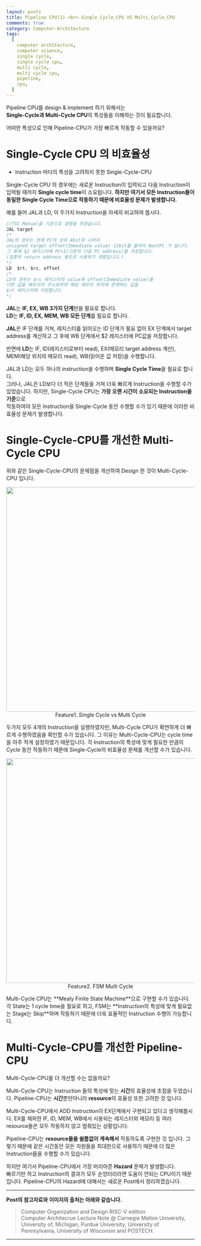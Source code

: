 ```yaml
---
layout: posts
title: Pipeline CPU(1) <br> Single_Cycle_CPU VS Multi_Cycle_CPU
comments: true
category: Computer-Architecture
tags:
  [
    computer architecture,
    computer science,
    single cycle,
    single cycle cpu,
    multi cycle,
    multi cycle cpu,
    pipeline,
    cpu,
  ]
---
```


Pipeline CPU를 design & implement 하기 위해서는  
**Single-Cycle과 Multi-Cycle CPU**의 특성들을 이해하는 것이 필요합니다.

어떠한 특성으로 인해 Pipeline-CPU가 가장 빠르게 작동할 수 있을까요?

# Single-Cycle CPU 의 비효율성

- Instruction 마다의 특성을 고려하지 못한 Single-Cycle-CPU

Single-Cycle CPU 의 경우에는 새로운 Instruction이 입력되고 다음 Instruction이 입력될 때까지 **Single cycle time**이 소요됩니다.
**하지만 여기서 모든 Instruction들이 동일한 Single Cycle Time으로 작동하기 때문에 비효율성 문제가 발생합니다.**

예를 들어 JAL과 LD, 이 두가지 Instruction을 자세히 비교하여 봅시다.

```c
//TSC Manual을 기준으로 설명을 하겠습니다.
JAL target
/*
JAL의 경우는 현재 PC의 상위 4bit와 나머지
unsigned target offset(Immediate value) 12bit를 붙여서 NextPC 가 됩니다.
그 후에 $2 레지스터에 PC+1(기존의 다음 PC address)를 저장합니다.
(일종의 return address 용도로 사용하기 위함입니다.)
*/
LD  $rt, $rs, offset
/*
LD의 경우는 $rs 레지스터의 value와 offset(Immediate value)를
더한 값을 메모리의 주소로하여 해당 메모리 위치에 존재하는 값을
$rt 레지스터에 저장합니다.
*/
```

**JAL**는 **IF, EX, WB 3가지 단계**만을 필요로 합니다.  
**LD**는 **IF, ID, EX, MEM, WB 모든 단계**를 필요로 합니다.

**JAL**은 IF 단계를 거쳐, 레지스터를 읽어오는 ID 단계가 필요 없이 EX 단계에서 target address를 계산하고 그 후에 WB 단계에서 $2 레지스터에 PC값을 저장합니다.

반면에 **LD**는 IF, ID(레지스터로부터 read), EX(메모리 target address 계산), MEM(해당 위치의 메모리 read), WB(읽어온 값 저장)을 수행합니다.

JAL과 LD는 모두 하나의 instruction을 수행하며 **Single Cycle Time**을 필요로 합니다.  
그러나, JAL은 LD보다 더 적은 단계들을 거쳐 더욱 빠르게 Instruction을 수행할 수가 있었습니다.
하지만, Single-Cycle CPU는 **가장 오랜 시간이 소요되는 Instruction을 기준**으로  
작동하여야 모든 Instruction을 Single-Cycle 동안 수행할 수가 있기 때문에 이러한 비효율성 문제가 발생합니다.

# Single-Cycle-CPU를 개선한 Multi-Cycle CPU

위와 같은 Single-Cycle-CPU의 문제점을 개선하여 Design 한 것이 Multi-Cycle-CPU 입니다.

<p align="center">
  <img src="https://user-images.githubusercontent.com/80669616/118086618-3ad4f780-b3ff-11eb-803f-2a5c7db53828.png" width="600"><br>Feature1. Single Cycle vs Multi Cycle
</p>
두가지 모두 4개의 Instruction을 실행하였지만, Multi-Cycle CPU가 확연하게 더 빠르게 수행하였음을 확인할 수가 있습니다.
그 이유는 Multi-Cycle-CPU는 cycle time을 아주 작게 설정하였기 때문입니다. 각 Instruction의 특성에 맞게
필요한 만큼의 Cycle 동안 작동하기 때문에 Single-Cycle의 비효율성 문제를 개선할 수가 있습니다.
<p align="center">
  <img src="https://user-images.githubusercontent.com/80669616/118087617-c56a2680-b400-11eb-8e40-228ecfcc457b.png" width="600"><br>Feature2. FSM Multi Cycle
</p>
Multi-Cycle CPU는 **Mealy Finite State Machine**으로 구현할 수가 있습니다.
각 State는 1 cycle time을 필요로 하고, FSM는 **Instruction의 특성에 맞게 필요없는 Stage는 Skip**하며
작동하기 때문에 더욱 효율적인 Instruction 수행이 가능합니다.

# Multi-Cycle-CPU를 개선한 Pipeline-CPU

Multi-Cycle-CPU를 더 개선할 수는 없을까요?

Multi-Cycle-CPU는 Instruction 들의 특성에 맞는 **시간**의 효율성에 초점을 두었습니다.
Pipeline-CPU는 **시간**뿐만아니라 **resource**의 효율성 또한 고려한 것 입니다.

Multi-Cycle-CPU에서 ADD Instruction이 EX단계에서 구현되고 있다고 생각해봅시다.
EX를 제외한 IF, ID, MEM, WB에서 사용되는 레지스터와 메모리 등 여러 resource들은 모두 작동하지 않고 멈춰있는 상황입니다.

Pipeline-CPU는 **resource들을 쉴틈없이 계속해서** 작동하도록 구현한 것 입니다.
그렇기 때문에 같은 시간동안 모든 자원들을 최대한으로 사용하기 때문에 더 많은 Instruction들을 수행할 수가 있습니다.

하지만 여기서 Pipeline-CPU에서 가장 머리아픈 **Hazard** 문제가 발생합니다.  
빠르기만 하고 Instruction의 결과가 모두 순엉터리라면 도움이 안되는 CPU이기 때문입니다.
Pipeline-CPU의 Hazard에 대해서는 새로운 Post에서 정리하겠습니다.

---

**Post의 참고자료와 이미지의 출처는 아래와 같습니다.**

> Computer Organization and Design RISC-V edition  
> Computer Architecrue Lecture Note @ Carnegie Mellon University, University of, Michigan, Purdue University, University of Pennsylvania, University of Wisconsin and POSTECH.

---
